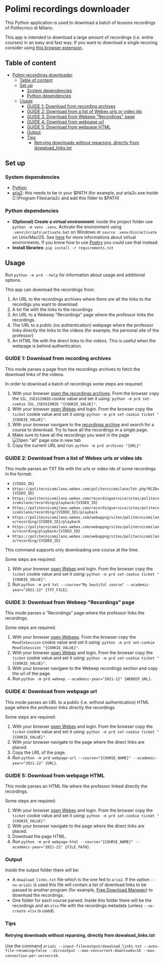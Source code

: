 # Polimi recordings downloader
This Python application is used to download a batch of lessons recordings of Politecnico di Milano.

This app is intended to download a large amount of recordings (i.e. entire courses) in an easy and fast way.
If you want to download a single recoring consider using [this browser extension](https://github.com/jacopo-j/WebXDownloader).

## Table of content
- [Polimi recordings downloader](#polimi-recordings-downloader)
  - [Table of content](#table-of-content)
  - [Set up](#set-up)
    - [System dependencies](#system-dependencies)
    - [Python dependencies](#python-dependencies)
  - [Usage](#usage)
    - [GUIDE 1: Download from recording archives](#guide-1-download-from-recording-archives)
    - [GUIDE 2: Download from a list of Webex urls or video ids](#guide-2-download-from-a-list-of-webex-urls-or-video-ids)
    - [GUIDE 3: Download from Webeep "Recordings" page](#guide-3-download-from-webeep-recordings-page)
    - [GUIDE 4: Download from webpage url](#guide-4-download-from-webpage-url)
    - [GUIDE 5: Download from webpage HTML](#guide-5-download-from-webpage-html)
    - [Output](#output)
    - [Tips](#tips)
      - [Retrying downloads without reparsing, directly from dowaload_links.txt](#retrying-downloads-without-reparsing-directly-from-dowaload_linkstxt)

## Set up
### System dependencies
- [Python](https://www.python.org/downloads/)
- [aria2](https://github.com/aria2/aria2/releases/): this needs to be in your $PATH (for example, put aria2c.exe inside C:\Program Files\aria2c and add this filder to $PATH)

### Python dependencies
- **(Optional) Create a virtual environment**: inside the project folder use `python -m venv .venv`. Activate the environment using `.venv\Scripts\activate.bat` on Windows or `source .venv/bin/activate` on Unix/MacOS. See [here](https://docs.python.org/3/tutorial/venv.html) for more informations about virtual envirorments. If you know how to use [Poetry](https://python-poetry.org/) you could use that instead.
- **Install libraries**: `pip install -r requirements.txt`

## Usage
Run `python -m prd --help` for information about usage and additional options.

This app can download the recordings from:
1. An URL to the recordings archives where there are all the links to the recordigs you want to download
2. A txt file with the links to the recordings
3. An URL to a Webeep "Recordings" page where the professor links the recordings.
4. The URL to a public (no authentication) webpage where the professor links directly the links to the videos (for example, the personal site of the professor)
5. An HTML file with the direct links to the videos. This is useful when the webpage is behind authentication.

### GUIDE 1: Download from recording archives
This mode parses a page from the recordings archives to fetch the download links of the videos.

In order to download a batch of recordings some steps are required:
1. With your browser [open the recordings archives](https://servizionline.polimi.it/portaleservizi/portaleservizi/controller/preferiti/Preferiti.do?evn_srv=evento&idServizio=2314). From the browser copy the `SSL_JSESSIONID` cookie value and set it using: `python -m prd set-cookie SSL_JSESSIONID "{COOKIE_VALUE}"`.
2. With your browser [open Webex](https://politecnicomilano.webex.com/webappng/sites/politecnicomilano/dashboard?siteurl=politecnicomilano) and login. From the browser copy the `ticket` cookie value and set it using: `python -m prd set-cookie ticket "{COOKIE_VALUE}"`.
3. With your browser navigare to the [recordings archive](https://servizionline.polimi.it/portaleservizi/portaleservizi/controller/preferiti/Preferiti.do?evn_srv=evento&idServizio=2314) and search for a course to download. Try to have all the recordings in a single page.
4. Make sure to have all the recordings you want in the page
![Open "all" page size in new tab](assets/open-all-new-tab.png)
5. Copy the current URL and run: `python -m prd archives "{URL}"`

### GUIDE 2: Download from a list of Webex urls or video ids
This mode parses an TXT file with the urls or video ids of some recordings in the format:
- `{VIDEO_ID}`
- `https://politecnicomilano.webex.com/politecnicomilano/ldr.php?RCID={VIDEO_ID}`
- `https://politecnicomilano.webex.com/recordingservice/sites/politecnicomilano/recording/playback/{VIDEO_ID}`
- `https://politecnicomilano.webex.com/recordingservice/sites/politecnicomilano/recording/{VIDEO_ID}/playback`
- `https://politecnicomilano.webex.com/webappng/sites/politecnicomilano/recording/{VIDEO_ID}/playback`
- `https://politecnicomilano.webex.com/webappng/sites/politecnicomilano/recording/playback/{VIDEO_ID}`
- `https://politecnicomilano.webex.com/webappng/sites/politecnicomilano/recording/{VIDEO_ID}`

This command supports only downloading one course at the time.

Some steps are required:
1. With your browser [open Webex](https://politecnicomilano.webex.com/webappng/sites/politecnicomilano/dashboard?siteurl=politecnicomilano) and login. From the browser copy the `ticket` cookie value and set it using: `python -m prd set-cookie ticket "{COOKIE_VALUE}"`.
2. Run `python -m prd txt --course="My beutiful course" --academic-year="2021-22" {TXT_FILE}`.

### GUIDE 3: Download from Webeep "Recordings" page
This mode parses a "Recordings" page where the professor links the recordings.

Some steps are required:
1. With your browser [open Webeep](https://webeep.polimi.it). From the browser copy the `MoodleSession` cookie value and set it using: `python -m prd set-cookie MoodleSession "{COOKIE_VALUE}"`.
2. With your browser [open Webex](https://politecnicomilano.webex.com/webappng/sites/politecnicomilano/dashboard?siteurl=politecnicomilano) and login. From the browser copy the `ticket` cookie value and set it using: `python -m prd set-cookie ticket "{COOKIE_VALUE}"`.
3. With your browser navigare to the Webeep recordings section and copy the url of the page.
4. Run `python -m prd webeep --academic-year="2021-22" {WEBEEP_URL}`.

### GUIDE 4: Download from webpage url
This mode parses an URL to a public (i.e. without authentication) HTML page where the professor links directly the recordings.

Some steps are required:
1. With your browser [open Webex](https://politecnicomilano.webex.com/webappng/sites/politecnicomilano/dashboard?siteurl=politecnicomilano) and login. From the browser copy the `ticket` cookie value and set it using: `python -m prd set-cookie ticket "{COOKIE_VALUE}"`.
2. With your browser navigate to the page where the direct links are placed.
3. Copy the URL of the page.
4. Run `python -m prd webpage-url --course="{COURSE_NAME}" --academic-year="2021-22" {URL}`.

### GUIDE 5: Download from webpage HTML
This mode parses an HTML file where the professor linked directly the recordings.

Some steps are required:
1. With your browser [open Webex](https://politecnicomilano.webex.com/webappng/sites/politecnicomilano/dashboard?siteurl=politecnicomilano) and login. From the browser copy the `ticket` cookie value and set it using: `python -m prd set-cookie ticket "{COOKIE_VALUE}"`.
2. With your browser navigate to the page where the direct links are placed.
3. Download the page HTML.
4. Run `python -m prd webpage-html --course="{COURSE_NAME}" --academic-year="2021-22" {FILE_PATH}`.

### Output
Inside the output folder there will be:
- A `dowaload_links.txt` file which is the one fed to `aria2`. If the option `--no-aria2c` is used this file will contain a list of download links to be passed to another program (for example, [Free Download Manager](https://www.freedownloadmanager.org/)) to download the recordings.
- One folder for each course parsed. Inside this folder there will be the recordings and an `xlsx` file with the recordings metadata (unless `--no-create-xlsx` is used).

### Tips
#### Retrying downloads without reparsing, directly from dowaload_links.txt
Use the command `aria2c --input-file=output/dowaload_links.txt --auto-file-renaming=false --dir=output --max-concurrent-downloads=16 --max-connection-per-server=16`.
